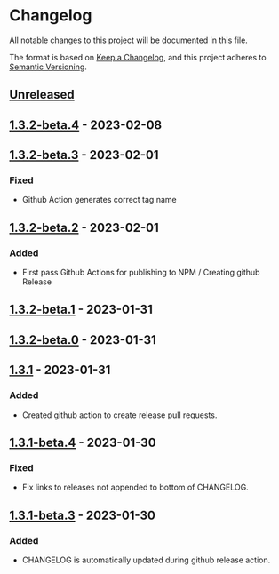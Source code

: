 # Changelog

All notable changes to this project will be documented in this file.

The format is based on [Keep a Changelog](https://keepachangelog.com/en/1.0.0/),
and this project adheres to [Semantic Versioning](https://semver.org/spec/v2.0.0.html).

## [Unreleased]

## [1.3.2-beta.4] - 2023-02-08

## [1.3.2-beta.3] - 2023-02-01
### Fixed
- Github Action generates correct tag name

## [1.3.2-beta.2] - 2023-02-01
### Added
- First pass Github Actions for publishing to NPM / Creating github Release

## [1.3.2-beta.1] - 2023-01-31

## [1.3.2-beta.0] - 2023-01-31

## [1.3.1] - 2023-01-31
### Added
- Created github action to create release pull requests.

## [1.3.1-beta.4] - 2023-01-30
### Fixed
- Fix links to releases not appended to bottom of CHANGELOG.

## [1.3.1-beta.3] - 2023-01-30
### Added
- CHANGELOG is automatically updated during github release action.

[Unreleased]: https://github.com/beakerandjake/advent-of-code-runner/compare/v1.3.2-beta.4...HEAD
[1.3.2-beta.4]: https://github.com/beakerandjake/advent-of-code-runner/compare/v1.3.2-beta.3...v1.3.2-beta.4
[1.3.2-beta.3]: https://github.com/beakerandjake/advent-of-code-runner/compare/v1.3.2-beta.2...v1.3.2-beta.3
[1.3.2-beta.2]: https://github.com/beakerandjake/advent-of-code-runner/compare/v1.3.2-beta.1...v1.3.2-beta.2
[1.3.2-beta.1]: https://github.com/beakerandjake/advent-of-code-runner/compare/v1.3.2-beta.0...v1.3.2-beta.1
[1.3.2-beta.0]: https://github.com/beakerandjake/advent-of-code-runner/compare/v1.3.1...v1.3.2-beta.0
[1.3.1]: https://github.com/beakerandjake/advent-of-code-runner/compare/v1.3.1-beta.4...v1.3.1
[1.3.1-beta.4]: https://github.com/beakerandjake/advent-of-code-runner/compare/v1.3.1-beta.3...v1.3.1-beta.4
[1.3.1-beta.3]: https://github.com/beakerandjake/advent-of-code-runner/releases/tag/v1.3.1-beta.3
